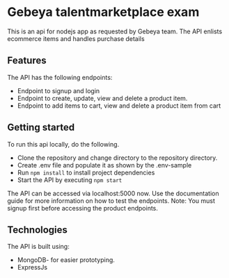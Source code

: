 # Gebeya talentmarketplace exam

This is an api for nodejs app as requested by Gebeya team.
The API enlists ecommerce items and handles purchase details

## Features

The API has the following endpoints:

- Endpoint to signup and login
- Endpoint to create, update, view and delete a product item.
- Endpoint to add items to cart, view and delete a product item from cart

## Getting started

To run this api locally, do the following.

- Clone the repository and change directory to the repository directory.
- Create .env file and populate it as shown by the .env-sample
- Run `npm install` to install project dependencies
- Start the API by executing `npm start`

The API can be accessed via localhost:5000 now.
Use the documentation guide for more information on how to test the endpoints.
Note: You must signup first before accessing the product endpoints.

## Technologies

The API is built using:

- MongoDB- for easier prototyping.
- ExpressJs
